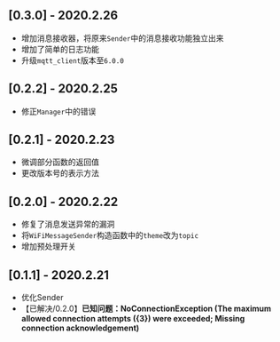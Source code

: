 ## [0.3.0] - 2020.2.26

* 增加消息接收器，将原来`Sender`中的消息接收功能独立出来
* 增加了简单的日志功能
* 升级`mqtt_client`版本至`6.0.0`

## [0.2.2] - 2020.2.25

* 修正`Manager`中的错误

## [0.2.1] - 2020.2.23

* 微调部分函数的返回值
* 更改版本号的表示方法

## [0.2.0] - 2020.2.22

* 修复了消息发送异常的漏洞
* 将`WiFiMessageSender`构造函数中的`theme`改为`topic`
* 增加预处理开关

## [0.1.1] - 2020.2.21

* 优化Sender
* 【已解决/0.2.0】**已知问题：NoConnectionException (The maximum allowed connection attempts ({3}) were exceeded; Missing connection acknowledgement)**
